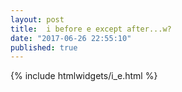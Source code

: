 ```yaml
---
layout: post
title:  i before e except after...w?
date: "2017-06-26 22:55:10"
published: true
---
```


{% include htmlwidgets/i_e.html %}

